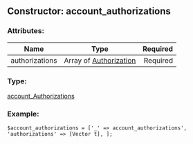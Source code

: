 ## Constructor: account\_authorizations  

### Attributes:

| Name     |    Type       | Required |
|----------|:-------------:|---------:|
|authorizations|Array of [Authorization](../types/Authorization.md) | Required|
### Type: 

[account\_Authorizations](../types/account_Authorizations.md)
### Example:

```
$account_authorizations = ['_' => account_authorizations', 'authorizations' => [Vector t], ];
```